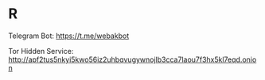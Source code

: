 # R

Telegram Bot: <https://t.me/webakbot>

Tor Hidden Service: <http://apf2tus5nkyi5kwo56iz2uhbqvugywnojlb3cca7laou7f3hx5kl7eqd.onion>

